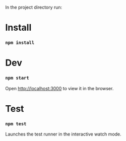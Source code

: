 In the project directory run:

# Install
### `npm install`

# Dev
### `npm start`
Open [http://localhost:3000](http://localhost:3000) to view it in the browser.

# Test
### `npm test`
Launches the test runner in the interactive watch mode.


